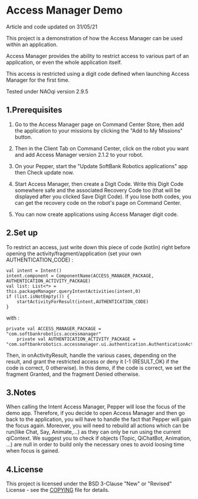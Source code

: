 # Access Manager Demo

Article and code updated on 31/05/21

This project is a demonstration of how the Access Manager can be used within an application.

Access Manager provides the ability to restrict access to various part of an application, or even the whole application itself.

This access is restricted using a digit code defined when launching Access Manager for the first time.

Tested under NAOqi version 2.9.5


## 1.Prerequisites

1. Go to the Access Manager page on Command Center Store, then add the application to your missions by clicking the "Add to My Missions" button.

2. Then in the Client Tab on Command Center, click on the robot you want and add Access Manager version 2.1.2 to your robot.

3. On your Pepper, start the "Update SoftBank Robotics applications" app then Check update now.

4. Start Access Manager, then create a Digit Code. Write this Digit Code somewhere safe and the associated Recovery Code too (that will be displayed after you clicked Save Digit Code). If you lose both codes, you can get the recovery code on the robot's page on Command Center.

5. You can now create applications using Access Manager digit code.


## 2.Set up

To restrict an access, just write down this piece of code (kotlin) right before opening the activity/fragment/application (set your own AUTHENTICATION_CODE) : 

```
val intent = Intent()
intent.component = ComponentName(ACCESS_MANAGER_PACKAGE, AUTHENTICATION_ACTIVITY_PACKAGE)
val list: List<*> = this.packageManager.queryIntentActivities(intent,0)
if (list.isNotEmpty()) {
    startActivityForResult(intent,AUTHENTICATION_CODE)
}

```

with :

```
private val ACCESS_MANAGER_PACKAGE = "com.softbankrobotics.accessmanager"
    private val AUTHENTICATION_ACTIVITY_PACKAGE = "com.softbankrobotics.accessmanager.ui.authentication.AuthenticationActivity"

```

Then, in onActivityResult, handle the various cases, depending on the result, and grant the restricted access or deny it (-1 (RESULT_OK) if the code is correct, 0 otherwise).
In this demo, if the code is correct, we set the fragment Granted, and the fragment Denied otherwise.


## 3.Notes

When calling the Intent Access Manager, Pepper will lose the focus of the demo app. Therefore, if you decide to open Access Manager and then go back to the application, you will have to handle the fact that Pepper will gain the focus again. Moreover, you will need to rebuild all actions which can be run(like Chat, Say, Animate,...) as they can only be run using the current qiContext.
We suggest you to check if objects (Topic, QiChatBot, Animation, ...) are null in order to build only the necessary ones to avoid loosing time when focus is gained.


## 4.License

This project is licensed under the BSD 3-Clause "New" or "Revised" License - see the [COPYING](COPYING.md) file for details.



